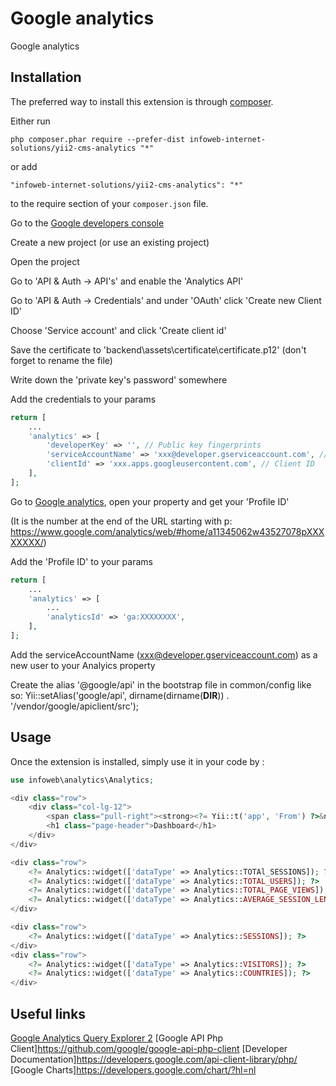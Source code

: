 Google analytics
================
Google analytics

Installation
------------

The preferred way to install this extension is through [composer](http://getcomposer.org/download/).

Either run

```
php composer.phar require --prefer-dist infoweb-internet-solutions/yii2-cms-analytics "*"
```

or add

```
"infoweb-internet-solutions/yii2-cms-analytics": "*"
```

to the require section of your `composer.json` file.



Go to the [Google developers console](https://console.developers.google.com)

Create a new project (or use an existing project)

Open the project

Go to 'API & Auth -> API's' and enable the 'Analytics API'

Go to 'API & Auth -> Credentials' and under 'OAuth' click 'Create new Client ID'

Choose 'Service account' and click 'Create client id'

Save the certificate to 'backend\assets\certificate\certificate.p12' (don't forget to rename the file)

Write down the 'private key's password' somewhere

Add the credentials to your params

```php
return [
    ...
    'analytics' => [
        'developerKey' => '', // Public key fingerprints
        'serviceAccountName' => 'xxx@developer.gserviceaccount.com', // Email address
        'clientId' => 'xxx.apps.googleusercontent.com', // Client ID
    ],
];
```

Go to [Google analytics](https://www.google.com/analytics/), open your property and get your 'Profile ID'

(It is the number at the end of the URL starting with p: https://www.google.com/analytics/web/#home/a11345062w43527078pXXXXXXXX/)

Add the 'Profile ID' to your params

```php
return [
    ...
    'analytics' => [
        ...
        'analyticsId' => 'ga:XXXXXXXX',
    ],
];
```


Add the serviceAccountName (xxx@developer.gserviceaccount.com) as a new user to your Analyics property


Create the alias '@google/api' in the bootstrap file in common/config like so:
Yii::setAlias('google/api', dirname(dirname(__DIR__)) . '/vendor/google/apiclient/src');

Usage
-----

Once the extension is installed, simply use it in your code by :

```php
use infoweb\analytics\Analytics;
```

```php
<div class="row">
    <div class="col-lg-12">
        <span class="pull-right"><strong><?= Yii::t('app', 'From') ?>&nbsp;<?= date('d-m-Y', strtotime('-1 month')); ?>&nbsp;<?= Yii::t('app', 'to') ?>&nbsp;<?= date('d-m-Y') ?></strong></span>
        <h1 class="page-header">Dashboard</h1>
    </div>
</div>

<div class="row">
    <?= Analytics::widget(['dataType' => Analytics::TOTAl_SESSIONS]); ?>
    <?= Analytics::widget(['dataType' => Analytics::TOTAL_USERS]); ?>
    <?= Analytics::widget(['dataType' => Analytics::TOTAL_PAGE_VIEWS]); ?>
    <?= Analytics::widget(['dataType' => Analytics::AVERAGE_SESSION_LENGTH]); ?>
</div>

<div class="row">
    <?= Analytics::widget(['dataType' => Analytics::SESSIONS]); ?>
</div>
<div class="row">
    <?= Analytics::widget(['dataType' => Analytics::VISITORS]); ?>
    <?= Analytics::widget(['dataType' => Analytics::COUNTRIES]); ?>
</div>
```

Useful links
------------

[Google Analytics Query Explorer 2](https://ga-dev-tools.appspot.com/explorer/)
[Google API Php Client]https://github.com/google/google-api-php-client
[Developer Documentation]https://developers.google.com/api-client-library/php/
[Google Charts]https://developers.google.com/chart/?hl=nl